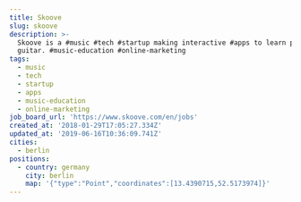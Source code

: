 ```yaml
---
title: Skoove
slug: skoove
description: >-
  Skoove is a #music #tech #startup making interactive #apps to learn piano and
  guitar. #music-education #online-marketing
tags:
  - music
  - tech
  - startup
  - apps
  - music-education
  - online-marketing
job_board_url: 'https://www.skoove.com/en/jobs'
created_at: '2018-01-29T17:05:27.334Z'
updated_at: '2019-06-16T10:36:09.741Z'
cities:
  - berlin
positions:
  - country: germany
    city: berlin
    map: '{"type":"Point","coordinates":[13.4390715,52.5173974]}'
---
```



